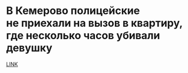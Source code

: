 # В Кемерово полицейские не приехали на вызов в квартиру, где несколько часов убивали девушку



[LINK](https://varlamov.ru/4195815.html)